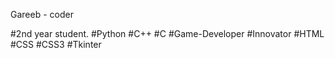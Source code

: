 Gareeb - coder

#2nd year student. #Python #C++ #C #Game-Developer #Innovator #HTML #CSS #CSS3 #Tkinter
